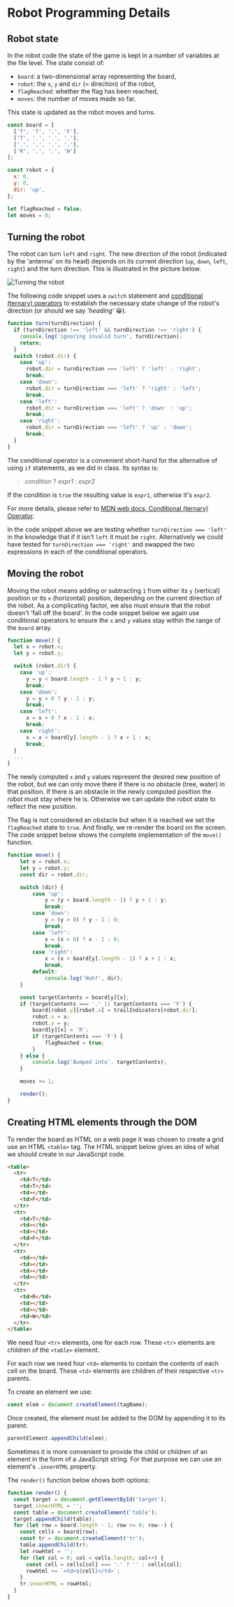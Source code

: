 # Robot Programming Details

## Robot state

In the robot code the state of the game is kept in a number of variables at the file level.
The state consist of:

- `board`: a two-dimensional array representing the board,
- `robot`: the `x`, `y` and `dir` (= direction) of the robot,
- `flagReached`: whether the flag has been reached,
- `moves`: the number of moves made so far.

This state is updated as the robot moves and turns.

```js
const board = [
  ['T', 'T', '.', 'F'],
  ['T', '.', '.', '.'],
  ['.', '.', '.', '.'],
  ['R', '.', '.', 'W']
];

const robot = {
  x: 0,
  y: 0,
  dir: 'up',
};

let flagReached = false;
let moves = 0;
```

## Turning the robot

The robot can turn `left` and `right`. The new direction of the robot (indicated by the 'antenna' on its head) depends on its current direction (`up`, `down`, `left`, `right`) and the turn direction. This is illustrated in the picture below.

![Turning the robot](assets/robot-turn.png)

The following code snippet uses a `switch` statement and [conditional (ternary) operators](https://developer.mozilla.org/en-US/docs/Web/JavaScript/Reference/Operators/Conditional_Operator) to establish the necessary state change of the robot's direction (or should we say _'heading'_ :grinning:).

```js
function turn(turnDirection) {
  if (turnDirection !== 'left' && turnDirection !== 'right') {
    console.log('ignoring invalid turn', turnDirection);
    return;
  }
  switch (robot.dir) {
    case 'up':
      robot.dir = turnDirection === 'left' ? 'left' : 'right';
      break;
    case 'down':
      robot.dir = turnDirection === 'left' ? 'right' : 'left';
      break;
    case 'left':
      robot.dir = turnDirection === 'left' ? 'down' : 'up';
      break;
    case 'right':
      robot.dir = turnDirection === 'left' ? 'up' : 'down';
      break;
  }
}
```

The conditional operator is a convenient short-hand for the alternative of using `if` statements, as we did in class. Its syntax is:

> _condition_ ? _expr1_ : _expr2_

If the condition is `true` the resulting value is `expr1`, otherwise it's `expr2`.

For more details, please refer to [MDN web docs, Conditional (ternary) Operator](https://developer.mozilla.org/en-US/docs/Web/JavaScript/Reference/Operators/Conditional_Operator).

In the code snippet above we are testing whether `turnDirection === 'left'` in the knowledge that if it isn't `left` it must be `right`. Alternatively we could have tested for `turnDirection === 'right'` and swapped the two expressions in each of the conditional operators.

## Moving the robot

Moving the robot means adding or subtracting `1` from either its `y` (vertical) position or its `x` (horizontal) position, depending on the current direction of the robot. As a complicating factor, we also must ensure that the robot doesn't 'fall off the board'. In the code snippet below we again use conditional operators to ensure the `x` and `y` values stay within the range of the `board` array.

```js
function move() {
  let x = robot.x;
  let y = robot.y;

  switch (robot.dir) {
    case 'up':
      y = y < board.length - 1 ? y + 1 : y;
      break;
    case 'down':
      y = y > 0 ? y - 1 : y;
      break;
    case 'left':
      x = x > 0 ? x - 1 : x;
      break;
    case 'right':
      x = x < board[y].length - 1 ? x + 1 : x;
      break;
  }
  ...
}
```

The newly computed `x` and `y` values represent the desired new position of the robot, but we can only move there if there is no obstacle (tree, water) in that position. If there is an obstacle in the newly computed position the robot must stay where he is. Otherwise we can update the robot state to reflect the new position.

The flag is not considered an obstacle but when it is reached we set the `flagReached` state to `true`. And finally, we re-render the board on the screen. The code snippet below shows the complete implementation of the `move()` function.

```js
function move() {
    let x = robot.x;
    let y = robot.y;
    const dir = robot.dir;

    switch (dir) {
        case 'up':
            y = (y < board.length - 1) ? y + 1 : y;
            break;
        case 'down':
            y = (y > 0) ? y - 1 : 0;
            break;
        case 'left':
            x = (x > 0) ? x - 1 : 0;
            break;
        case 'right':
            x = (x < board[y].length - 1) ? x + 1 : x;
            break;
        default:
            console.log('Huh?', dir);
    }

    const targetContents = board[y][x];
    if (targetContents === '.' || targetContents === 'F') {
        board[robot.y][robot.x] = trailIndicators[robot.dir];
        robot.x = x;
        robot.y = y;
        board[y][x] = 'R';
        if (targetContents === 'F') {
            flagReached = true;
        }
    } else {
        console.log('Bumped into', targetContents);
    }

    moves += 1;

    render();
}
```

## Creating HTML elements through the DOM

To render the board as HTML on a web page it was chosen to create a grid use an HTML `<table>` tag. The HTML snippet below gives an idea of what we should create in our JavaScript code.

```html
<table>
  <tr>
    <td>T</td>
    <td>T</td>
    <td></td>
    <td>F</td>
  </tr>
  <tr>
    <td>T</td>
    <td></td>
    <td></td>
    <td>F</td>
  </tr>
  <tr>
    <td></td>
    <td></td>
    <td></td>
    <td></td>
  </tr>
  <tr>
    <td>R</td>
    <td></td>
    <td></td>
    <td>W</td>
  </tr>
</table>
```

We need four `<tr>` elements, one for each row. These `<tr>` elements are children of the `<table>` element.

For each row we need four `<td>` elements to contain the contents of each cell on the board. These `<td>` elements are children of their respective `<tr>` parents.

To create an element we use:

```js
const elem = document.createElement(tagName);
```

Once created, the element must be added to the DOM by appending it to its parent:

```js
parentElement.appendChild(elem);
```

Sometimes it is more convenient to provide the child or children of an element in the form of a JavaScript string. For that purpose we can use an element's `.innerHTML` property.

The `render()` function below shows both options:

```js
function render() {
  const target = document.getElementById('target');
  target.innerHTML = '';
  const table = document.createElement('table');
  target.appendChild(table);
  for (let row = board.length - 1; row >= 0; row--) {
    const cells = board[row];
    const tr = document.createElement('tr');
    table.appendChild(tr);
    let rowHtml = '';
    for (let col = 0; col < cells.length; col++) {
      const cell = cells[col] === '.' ? '' : cells[col];
      rowHtml += `<td>${cell}</td>`;
    }
    tr.innerHTML = rowHtml;
  }
}
```

